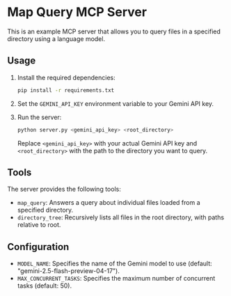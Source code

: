# Map Query MCP Server

This is an example MCP server that allows you to query files in a specified directory using a language model.

## Usage

1.  Install the required dependencies:

    ```bash
    pip install -r requirements.txt
    ```

2.  Set the `GEMINI_API_KEY` environment variable to your Gemini API key.

3.  Run the server:

    ```bash
    python server.py <gemini_api_key> <root_directory>
    ```

    Replace `<gemini_api_key>` with your actual Gemini API key and `<root_directory>` with the path to the directory you want to query.

## Tools

The server provides the following tools:

*   `map_query`: Answers a query about individual files loaded from a specified directory.
*   `directory_tree`: Recursively lists all files in the root directory, with paths relative to root.

## Configuration

*   `MODEL_NAME`: Specifies the name of the Gemini model to use (default: "gemini-2.5-flash-preview-04-17").
*   `MAX_CONCURRENT_TASKS`: Specifies the maximum number of concurrent tasks (default: 50).